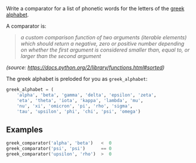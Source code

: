 Write a comparator for a list of phonetic words for the letters of the [greek alphabet](https://en.wikipedia.org/wiki/Greek_alphabet).

A comparator is:
> *a custom comparison function of two arguments (iterable elements) which should return a negative, zero or positive number depending on whether the first argument is considered smaller than, equal to, or larger than the second argument*

*(source: https://docs.python.org/2/library/functions.html#sorted)*

The greek alphabet is preloded for you as `greek_alphabet`:

```python
greek_alphabet = (
    'alpha', 'beta', 'gamma', 'delta', 'epsilon', 'zeta', 
    'eta', 'theta', 'iota', 'kappa', 'lambda', 'mu', 
    'nu', 'xi', 'omicron', 'pi', 'rho', 'sigma',
    'tau', 'upsilon', 'phi', 'chi', 'psi', 'omega')
```

## Examples

```python
greek_comparator('alpha', 'beta')   <  0
greek_comparator('psi', 'psi')      == 0
greek_comparator('upsilon', 'rho')  >  0
```
